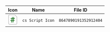 | Icon | Name | File ID |
| ---  | ---  | ---     |
| ![](cs%20Script%20Icon.png) | `cs Script Icon` | `8647890191352912404` |
